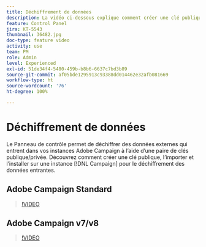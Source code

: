 ```yaml
---
title: Déchiffrement de données
description: La vidéo ci-dessous explique comment créer une clé publique, l’importer et l’installer sur une instance Campaign pour le déchiffrement des données
feature: Control Panel
jira: KT-5543
thumbnail: 36482.jpg
doc-type: feature video
activity: use
team: PM
role: Admin
level: Experienced
exl-id: 51de34f4-5480-459b-b8b6-6637c7bd3b89
source-git-commit: af05bde1295913c93388dd014462e32afb081669
workflow-type: ht
source-wordcount: '76'
ht-degree: 100%

---
```


# Déchiffrement de données

Le Panneau de contrôle permet de déchiffrer des données externes qui entrent dans vos instances Adobe Campaign à l’aide d’une paire de clés publique/privée.
Découvrez comment créer une clé publique, l’importer et l’installer sur une instance [!DNL Campaign] pour le déchiffrement des données entrantes.

## Adobe Campaign Standard

>[!VIDEO](https://video.tv.adobe.com/v/35753?quality=12&learn=0n)

## Adobe Campaign v7/v8

>[!VIDEO](https://video.tv.adobe.com/v/36482?quality=12&learn=0n)
